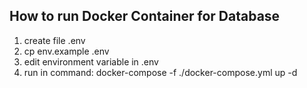 ## How to run Docker Container for Database

1. create file .env
2. cp env.example .env
3. edit environment variable in .env
4. run in command: docker-compose -f ./docker-compose.yml up -d
